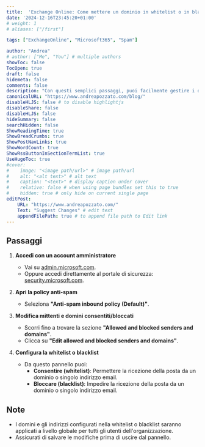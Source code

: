 ```yaml
---
title:  'Exchange Online: Come mettere un dominio in whitelist o in blacklist'
date: '2024-12-16T23:45:20+01:00'
# weight: 1
# aliases: ["/first"]

tags: ["ExchangeOnline", "Microsoft365", "Spam"]

author: "Andrea"
# author: ["Me", "You"] # multiple authors
showToc: false
TocOpen: true
draft: false
hidemeta: false
comments: false
description: "Con questi semplici passaggi, puoi facilmente gestire i domini e i mittenti consentiti o bloccati su Exchange Online."
canonicalURL: "https://www.andreapozzato.com/blog/"
disableHLJS: false # to disable highlightjs
disableShare: false
disableHLJS: false
hideSummary: false
searchHidden: false
ShowReadingTime: true
ShowBreadCrumbs: true
ShowPostNavLinks: true
ShowWordCount: true
ShowRssButtonInSectionTermList: true
UseHugoToc: true
#cover:
#    image: "<image path/url>" # image path/url
#    alt: "<alt text>" # alt text
#    caption: "<text>" # display caption under cover
#    relative: false # when using page bundles set this to true
#    hidden: true # only hide on current single page
editPost:
    URL: "https://www.andreapozzato.com/"
    Text: "Suggest Changes" # edit text
    appendFilePath: true # to append file path to Edit link
---
```

## Passaggi

1. **Accedi con un account amministratore**

   - Vai su [admin.microsoft.com](https://admin.microsoft.com/).
   - Oppure accedi direttamente al portale di sicurezza: [security.microsoft.com](https://security.microsoft.com/antispam).

2. **Apri la policy anti-spam**

   - Seleziona **"Anti-spam inbound policy (Default)"**.

3. **Modifica mittenti e domini consentiti/bloccati**

   - Scorri fino a trovare la sezione **"Allowed and blocked senders and domains"**.
   - Clicca su **"Edit allowed and blocked senders and domains"**.

4. **Configura la whitelist o blacklist**

   - Da questo pannello puoi:
     - **Consentire (whitelist)**: Permettere la ricezione della posta da un dominio o singolo indirizzo email.
     - **Bloccare (blacklist)**: Impedire la ricezione della posta da un dominio o singolo indirizzo email.

## Note

- I domini e gli indirizzi configurati nella whitelist o blacklist saranno applicati a livello globale per tutti gli utenti dell'organizzazione.
- Assicurati di salvare le modifiche prima di uscire dal pannello.
